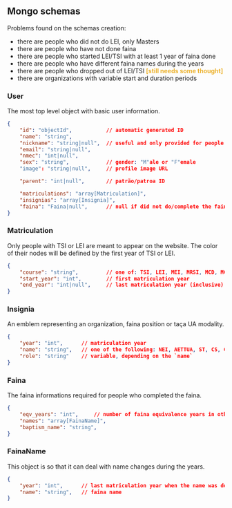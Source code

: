 
## Mongo schemas

Problems found on the schemas creation:
- there are people who did not do LEI, only Masters
- there are people who have not done faina
- there are people who started LEI/TSI with at least 1 year of faina done
- there are people who have different faina names during the years
- there are people who dropped out of LEI/TSI <span style="color:#ECB22E">**[still needs some thought]**</span>
- there are organizations with variable start and duration periods


### User

The most top level object with basic user information.

```json
{
    "id": "objectId",           // automatic generated ID
    "name": "string",
    "nickname": "string|null",  // useful and only provided for people who are more easily recognized by their nickname
    "email": "string|null",
    "nmec": "int|null",  
    "sex": "string",            // gender: "M"ale or "F"emale
    "image": "string|null",     // profile image URL

    "parent": "int|null",       // patrão/patroa ID

    "matriculations": "array[Matriculation]",
    "insignias": "array[Insignia]",
    "faina": "Faina|null",      // null if did not do/complete the faina
}
```


### Matriculation

Only people with TSI or LEI are meant to appear on the website. The color of their nodes will be defined by the first year of TSI or LEI.

```json
{
    "course": "string",         // one of: TSI, LEI, MEI, MRSI, MCD, MC, MAPi, ...
    "start_year": "int",        // first matriculation year
    "end_year": "int|null",     // last matriculation year (inclusive)
}
```


### Insignia

An emblem representing an organization, faina position or taça UA modality.

```json
{
    "year": "int",      // matriculation year
    "name": "string",   // one of the following: NEI, AETTUA, ST, CS, CF, Handball, Athletics, Badminton, Basketball, Futsal, Natation, Voleibol, Football, TableTennis, Chess, ...
    "role": "string"    // variable, depending on the `name`
}
```


### Faina

The faina informations required for people who completed the faina.

```json
{
    "eqv_years": "int",     // number of faina equivalence years in other courses before entering LEI/TSI
    "names": "array[FainaName]",
    "baptism_name": "string",
}
```


### FainaName

This object is so that it can deal with name changes during the years.

```json
{
    "year": "int",      // last matriculation year when the name was defined/changed
    "name": "string",   // faina name
}
```
